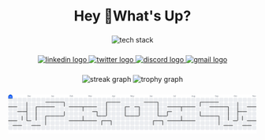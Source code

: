 <h1 align="center">Hey 👋What's Up?</h1>

###

<div align="center">
  <img src="https://skillicons.dev/icons?i=py,vscode,apple,arduino,css,github,html,js,linkedin,photoshop" height="60" alt="tech stack" />
</div>

###

<div align="center">
  <a href="https://www.linkedin.com/in/ulaş-çıplak-80b48b389/" target="_blank">
    <img src="https://img.shields.io/static/v1?message=LinkedIn&logo=linkedin&label=&color=0077B5&logoColor=white&labelColor=&style=for-the-badge" height="25" alt="linkedin logo" />
  </a>
  <a href="https://x.com/Hokkabas1" target="_blank">
    <img src="https://img.shields.io/static/v1?message=Twitter&logo=twitter&label=&color=1DA1F2&logoColor=white&labelColor=&style=for-the-badge" height="25" alt="twitter logo" />
  </a>
  <a href="discord.gg/2nMYaxWXxa" target="_blank">
    <img src="https://img.shields.io/static/v1?message=Discord&logo=discord&label=&color=7289DA&logoColor=white&labelColor=&style=for-the-badge" height="25" alt="discord logo" />
  </a>
  <a href="mailto:ulasciplak61@gmail.com" target="_blank">
    <img src="https://img.shields.io/static/v1?message=Gmail&logo=gmail&label=&color=D14836&logoColor=white&labelColor=&style=for-the-badge" height="25" alt="gmail logo" />
  </a>
</div>

###

<div align="center">
  <img src="https://streak-stats.demolab.com?user=Hokkabas&locale=en&mode=daily&theme=dracula&hide_border=false&border_radius=5&order=3" height="150" alt="streak graph" />
  <img src="https://github-profile-trophy.vercel.app?username=Hokkabas&theme=dracula&column=-1&row=1&margin-w=8&margin-h=8&no-bg=false&no-frame=false&order=4" height="150" alt="trophy graph" />
</div>

###

<picture>
  <source media="(prefers-color-scheme: dark)" srcset="https://raw.githubusercontent.com/Hokkabas/Hokkabas/output/pacman-contribution-graph-dark.svg">
  <source media="(prefers-color-scheme: light)" srcset="https://raw.githubusercontent.com/Hokkabas/Hokkabas/output/pacman-contribution-graph.svg">
  <img alt="pacman contribution graph" src="https://raw.githubusercontent.com/Hokkabas/Hokkabas/output/pacman-contribution-graph.svg">
</picture>
